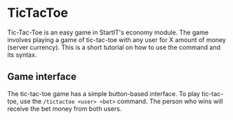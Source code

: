 # TicTacToe
Tic-Tac-Toe is an easy game in StartIT's economy module. The game involves playing a game of tic-tac-toe with any user for X amount of money (server currency). This is a short tutorial on how to use the command and its syntax.

## Game interface
The tic-tac-toe game has a simple button-based interface. To play tic-tac-toe, use the `/tictactoe <user> <bet>` command. The person who wins will receive the bet money from both users.
